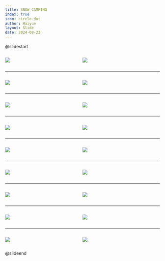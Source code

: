 ```yaml
---
title: SNOW CAMPING
index: true
icon: circle-dot
author: Haiyue
layout: Slide
date: 2024-09-23
---
```

 
@slidestart

<div style="display:flex">
<div style="flex:1">

![](https://raw.githubusercontent.com/yclord/reading/refs/heads/master/english/Level-M/SNOW%20CAMPING/001.webp)
</div>
<div style="flex:1">

![](https://raw.githubusercontent.com/yclord/reading/refs/heads/master/english/Level-M/SNOW%20CAMPING/002.webp)
</div>
</div>

---

<div style="display:flex">
<div style="flex:1">

![](https://raw.githubusercontent.com/yclord/reading/refs/heads/master/english/Level-M/SNOW%20CAMPING/003.webp)
</div>
<div style="flex:1">

![](https://raw.githubusercontent.com/yclord/reading/refs/heads/master/english/Level-M/SNOW%20CAMPING/004.webp)
</div>
</div>

---

<div style="display:flex">
<div style="flex:1">

![](https://raw.githubusercontent.com/yclord/reading/refs/heads/master/english/Level-M/SNOW%20CAMPING/005.webp)
</div>
<div style="flex:1">

![](https://raw.githubusercontent.com/yclord/reading/refs/heads/master/english/Level-M/SNOW%20CAMPING/006.webp)
</div>
</div>

---

<div style="display:flex">
<div style="flex:1">

![](https://raw.githubusercontent.com/yclord/reading/refs/heads/master/english/Level-M/SNOW%20CAMPING/007.webp)
</div>
<div style="flex:1">

![](https://raw.githubusercontent.com/yclord/reading/refs/heads/master/english/Level-M/SNOW%20CAMPING/008.webp)
</div>
</div>

---

<div style="display:flex">
<div style="flex:1">

![](https://raw.githubusercontent.com/yclord/reading/refs/heads/master/english/Level-M/SNOW%20CAMPING/009.webp)
</div>
<div style="flex:1">

![](https://raw.githubusercontent.com/yclord/reading/refs/heads/master/english/Level-M/SNOW%20CAMPING/010.webp)
</div>
</div>

---

<div style="display:flex">
<div style="flex:1">

![](https://raw.githubusercontent.com/yclord/reading/refs/heads/master/english/Level-M/SNOW%20CAMPING/011.webp)
</div>
<div style="flex:1">

![](https://raw.githubusercontent.com/yclord/reading/refs/heads/master/english/Level-M/SNOW%20CAMPING/012.webp)
</div>
</div>

---

<div style="display:flex">
<div style="flex:1">

![](https://raw.githubusercontent.com/yclord/reading/refs/heads/master/english/Level-M/SNOW%20CAMPING/013.webp)
</div>
<div style="flex:1">

![](https://raw.githubusercontent.com/yclord/reading/refs/heads/master/english/Level-M/SNOW%20CAMPING/014.webp)
</div>
</div>

---

<div style="display:flex">
<div style="flex:1">

![](https://raw.githubusercontent.com/yclord/reading/refs/heads/master/english/Level-M/SNOW%20CAMPING/015.webp)
</div>
<div style="flex:1">

![](https://raw.githubusercontent.com/yclord/reading/refs/heads/master/english/Level-M/SNOW%20CAMPING/016.webp)
</div>
</div>

---

<div style="display:flex">
<div style="flex:1">

![](https://raw.githubusercontent.com/yclord/reading/refs/heads/master/english/Level-M/SNOW%20CAMPING/017.webp)
</div>
<div style="flex:1">

![](https://raw.githubusercontent.com/yclord/reading/refs/heads/master/english/Level-M/SNOW%20CAMPING/018.webp)
</div>
</div>

@slideend
